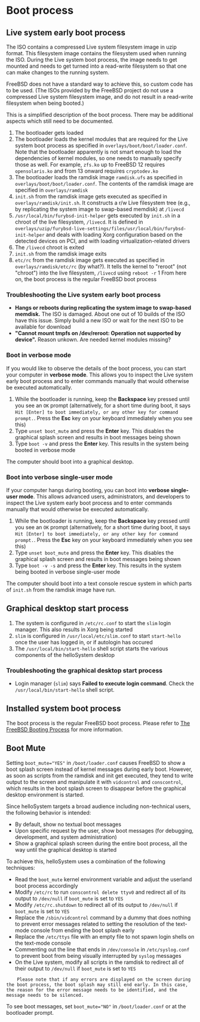 # Boot process

## Live system early boot process

The ISO contains a compressed Live system filesystem image in uzip format. This filesystem image contains the filesystem used when running the ISO. During the Live system boot process, the image needs to get mounted and needs to get turned into a read-write filesystem so that one can make changes to the running system.

FreeBSD does not have a standard way to achieve this, so custom code has to be used. (The ISOs provided by the FreeBSD project do not use a compressed Live system filesystem image, and do not result in a read-write filesystem when being booted.)

This is a simplified description of the boot process. There may be additional aspects which still need to be documented.

1. The bootloader gets loaded
1. The bootloader loads the kernel modules that are required for the Live system boot process as specified in `overlays/boot/boot/loader.conf`. Note that the bootloader apparently is not smart enough to load the dependencies of kernel modules, so one needs to manually specify those as well. For example, `zfs.ko` up to FreeBSD 12 requires `opensolaris.ko` and from 13 onward requires `cryptodev.ko`
1. The bootloader loads the ramdisk image `ramdisk.ufs` as specified in `overlays/boot/boot/loader.conf`. The contents of the ramdisk image are specified in `overlays/ramdisk`
1. `init.sh` from the ramdisk image gets executed as specified in `overlays/ramdisk/init.sh`. It constructs a r/w Live filesystem tree (e.g., by replicating the system image to swap-based memdisk) at `/livecd`
1. `/usr/local/bin/furybsd-init-helper` gets executed by `init.sh` in a chroot of the live filesystem, `/livecd`. It is defined in `overlays/uzip/furybsd-live-settings/files/usr/local/bin/furybsd-init-helper` and deals with loading Xorg configuration based on the detected devices on PCI, and with loading virtualization-related drivers
1. The `/livecd` chroot is exited
1. `init.sh` from the ramdisk image exits
1. `etc/rc` from the ramdisk image gets executed as specified in `overlays/ramdisk/etc/rc` (by what?). It tells the kernel to "reroot" (not "chroot") into the live filesystem, `/livecd` using `reboot -r`
1 From here on, the boot process is the regular FreeBSD boot process

### Troubleshooting the Live system early boot process

* __Hangs or reboots during replicating the system image to swap-based memdisk.__ The ISO is damaged. About one out of 10 builds of the ISO have this issue. Simply build a new ISO or wait for the next ISO to be available for download
* __"Cannot mount tmpfs on /dev/reroot: Operation not supported by device".__ Reason unkown. Are needed kernel modules missing?

### Boot in verbose mode

If you would like to observe the details of the boot process, you can start your computer in __verbose mode__. This allows you to inspect the Live system early boot process and to enter commands manually that would otherwise be executed automatically.

1. While the bootloader is running, keep the __Backspace__ key pressed until you see an `OK` prompt (alternatively, for a short time during boot, it says `Hit [Enter] to boot immediately, or any other key for command prompt.`. Press the __Esc__ key on your keyboard immediately when you see this)
1. Type `unset boot_mute`  and press the __Enter__ key. This disables the graphical splash screen and results in boot messages being shown
1. Type `boot -v` and press the __Enter__ key. This results in the system being booted in verbose mode

The computer should boot into a graphical desktop.

### Boot into verbose single-user mode

If your computer hangs during booting, you can boot into __verbose single-user mode__. This allows advanced users, administrators, and developers to inspect the Live system early boot process and to enter commands manually that would otherwise be executed automatically.

1. While the bootloader is running, keep the __Backspace__ key pressed until you see an `OK` prompt (alternatively, for a short time during boot, it says `Hit [Enter] to boot immediately, or any other key for command prompt.`. Press the __Esc__ key on your keyboard immediately when you see this)
1. Type `unset boot_mute`  and press the __Enter__ key. This disables the graphical splash screen and results in boot messages being shown
1. Type `boot -v -s` and press the __Enter__ key. This results in the system being booted in verbose single-user mode

The computer should boot into a text console rescue system in which parts of `init.sh` from the ramdisk image have run.

## Graphical desktop start process

1. The system is configured in `/etc/rc.conf` to start the `slim` login manager. This also results in Xorg being started
1. `slim` is configured in `/usr/local/etc/slim.conf` to start `start-hello` once the user has logged in, or if autologin has occured
1. The `/usr/local/bin/start-hello` shell script starts the various components of the helloSystem desktop

### Troubleshooting the graphical desktop start process

* Login manager (`slim`) says __Failed to execute login command__. Check the `/usr/local/bin/start-hello` shell script.

## Installed system boot process

The boot process is the regular FreeBSD boot process. Please refer to [The FreeBSD Booting Process](https://www.freebsd.org/doc/en_US.ISO8859-1/books/handbook/boot.html) for more information.

## Boot Mute

Setting `boot_mute="YES"` in `/boot/loader.conf` causes FreeBSD to show a boot splash screen instead of kernel messages during early boot. However, as soon as scripts from the ramdisk and init get executed, they tend to write output to the screen and manipulate it with `vidcontrol` and `conscontrol`, which results in the boot splash screen to disappear before the graphical desktop environment is started.

Since helloSystem targets a broad audience including non-technical users, the following behavior is intended:
* By default, show no textual boot messages
* Upon specific request by the user, show boot messages (for debugging, development, and system administration)
* Show a graphical splash screen during the entire boot process, all the way until the graphical desktop is started

To achieve this, helloSystem uses a combination of the following techniques:

* Read the `boot_mute` kernel environment variable and adjust the userland boot process accordingly
* Modify `/etc/rc` to run `conscontrol delete ttyv0` and redirect all of its output to `/dev/null` if `boot_mute` is set to `YES`
* Modify `/etc/rc.shutdown` to redirect all of its output to `/dev/null` if `boot_mute` is set to `YES`
* Replace the `/sbin/vidcontrol` command by a dummy that does nothing to prevent error messages related to setting the resolution of the text-mode console from ending the boot splash early
* Replace the `/etc/ttys` file with an empty file to not spawn login shells on the text-mode console
* Commenting out the line that ends in `/dev/console` in `/etc/syslog.conf` to prevent boot from being visually interrupted by `syslog` messages
* On the Live system, modify all scripts in the ramdisk to redirect all of their output to `/dev/null` if `boot_mute` is set to `YES`

``` .. note::
    Please note that if any errors are displayed on the screen during the boot process, the boot splash may still end early. In this case, the reason for the error message needs to be identified, and the message needs to be silenced.
```

To see boot messages, set `boot_mute="NO"` in `/boot/loader.conf` or at the bootloader prompt.
